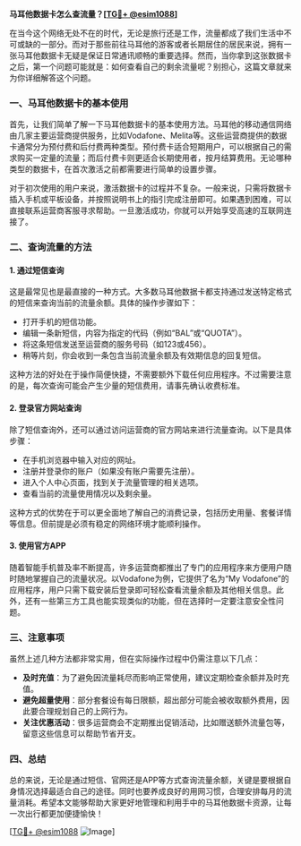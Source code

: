 **马耳他数据卡怎么查流量？[[TG💪+ @esim1088](https://t.me/s/esim1088)]**

在当今这个网络无处不在的时代，无论是旅行还是工作，流量都成了我们生活中不可或缺的一部分。而对于那些前往马耳他的游客或者长期居住的居民来说，拥有一张马耳他数据卡无疑是保证日常通讯顺畅的重要选择。然而，当你拿到这张数据卡之后，第一个问题可能就是：如何查看自己的剩余流量呢？别担心，这篇文章就来为你详细解答这个问题。

### 一、马耳他数据卡的基本使用

首先，让我们简单了解一下马耳他数据卡的基本使用方法。马耳他的移动通信网络由几家主要运营商提供服务，比如Vodafone、Melita等。这些运营商提供的数据卡通常分为预付费和后付费两种类型。预付费卡适合短期用户，可以根据自己的需求购买一定量的流量；而后付费卡则更适合长期使用者，按月结算费用。无论哪种类型的数据卡，在首次激活之前都需要进行简单的设置步骤。

对于初次使用的用户来说，激活数据卡的过程并不复杂。一般来说，只需将数据卡插入手机或平板设备，并按照说明书上的指引完成注册即可。如果遇到困难，可以直接联系运营商客服寻求帮助。一旦激活成功，你就可以开始享受高速的互联网连接了。

### 二、查询流量的方法

#### 1. 通过短信查询

这是最常见也是最直接的一种方式。大多数马耳他数据卡都支持通过发送特定格式的短信来查询当前的流量余额。具体的操作步骤如下：

- 打开手机的短信功能。
- 编辑一条新短信，内容为指定的代码（例如“BAL”或“QUOTA”）。
- 将这条短信发送至运营商的服务号码（如123或456）。
- 稍等片刻，你会收到一条包含当前流量余额及有效期信息的回复短信。

这种方法的好处在于操作简便快捷，不需要额外下载任何应用程序。不过需要注意的是，每次查询可能会产生少量的短信费用，请事先确认收费标准。

#### 2. 登录官方网站查询

除了短信查询外，还可以通过访问运营商的官方网站来进行流量查询。以下是具体步骤：

- 在手机浏览器中输入对应的网址。
- 注册并登录你的账户（如果没有账户需要先注册）。
- 进入个人中心页面，找到关于流量管理的相关选项。
- 查看当前的流量使用情况以及剩余量。

这种方式的优势在于可以更全面地了解自己的消费记录，包括历史用量、套餐详情等信息。但前提是必须有稳定的网络环境才能顺利操作。

#### 3. 使用官方APP

随着智能手机普及率不断提高，许多运营商都推出了专门的应用程序来方便用户随时随地掌握自己的流量状况。以Vodafone为例，它提供了名为“My Vodafone”的应用程序，用户只需下载安装后登录即可轻松查看流量余额及其他相关信息。此外，还有一些第三方工具也能实现类似的功能，但在选择时一定要注意安全性问题。

### 三、注意事项

虽然上述几种方法都非常实用，但在实际操作过程中仍需注意以下几点：

- **及时充值**：为了避免因流量耗尽而影响正常使用，建议定期检查余额并及时充值。
- **避免超量使用**：部分套餐设有每日限额，超出部分可能会被收取额外费用，因此要合理规划自己的上网行为。
- **关注优惠活动**：很多运营商会不定期推出促销活动，比如赠送额外流量包等，留意这些信息可以帮助节省开支。

### 四、总结

总的来说，无论是通过短信、官网还是APP等方式查询流量余额，关键是要根据自身情况选择最适合自己的途径。同时也要养成良好的用网习惯，合理安排每月的流量消耗。希望本文能够帮助大家更好地管理和利用手中的马耳他数据卡资源，让每一次出行都更加便捷愉快！

[[TG💪+ @esim1088](https://t.me/s/esim1088) ![Image](https://i.postimg.cc/4NQfJmqS/Snipaste-2025-05-13-00-14-12.png)]